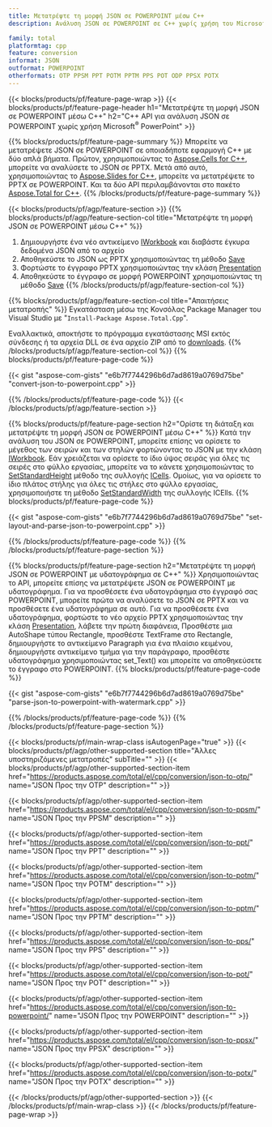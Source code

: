 ```yaml
---
title: Μετατρέψτε τη μορφή JSON σε POWERPOINT μέσω C++
description: Ανάλυση JSON σε POWERPOINT σε C++ χωρίς χρήση του Microsoft PowerPoint

family: total
platformtag: cpp
feature: conversion
informat: JSON
outformat: POWERPOINT
otherformats: OTP PPSM PPT POTM PPTM PPS POT ODP PPSX POTX
---
```

{{< blocks/products/pf/feature-page-wrap >}}
{{< blocks/products/pf/feature-page-header h1="Μετατρέψτε τη μορφή JSON σε POWERPOINT μέσω C++" h2="C++ API για ανάλυση JSON σε POWERPOINT χωρίς χρήση Microsoft<sup>&reg;</sup> PowerPoint" >}}

{{% blocks/products/pf/feature-page-summary %}}
Μπορείτε να μετατρέψετε JSON σε POWERPOINT σε οποιαδήποτε εφαρμογή C++ με δύο απλά βήματα. Πρώτον, χρησιμοποιώντας το [Aspose.Cells for C++](https://products.aspose.com/cells/cpp/), μπορείτε να αναλύσετε το JSON σε PPTX. Μετά από αυτό, χρησιμοποιώντας το [Aspose.Slides for C++](https://products.aspose.com/slides/cpp/), μπορείτε να μετατρέψετε το PPTX σε POWERPOINT. Και τα δύο API περιλαμβάνονται στο πακέτο [Aspose.Total for C++](https://products.aspose.com/total/cpp/). 
{{% /blocks/products/pf/feature-page-summary  %}}

{{< blocks/products/pf/agp/feature-section >}}
{{% blocks/products/pf/agp/feature-section-col title="Μετατρέψτε τη μορφή JSON σε POWERPOINT μέσω C++" %}}
1. Δημιουργήστε ένα νέο αντικείμενο [IWorkbook](https://reference.aspose.com/cells/cpp/class/aspose.cells.i_workbook) και διαβάστε έγκυρα δεδομένα JSON από το αρχείο
2. Αποθηκεύστε το JSON ως PPTX χρησιμοποιώντας τη μέθοδο [Save](https://reference.aspose.com/cells/cpp/class/aspose.cells.i_workbook#a9460f52a2dec8f4bf623a4905167d997)
3. Φορτώστε το έγγραφο PPTX χρησιμοποιώντας την κλάση [Presentation](https://reference.aspose.com/slides/cpp/class/aspose.slides.presentation)
4. Αποθηκεύστε το έγγραφο σε μορφή POWERPOINT χρησιμοποιώντας τη μέθοδο [Save](https://reference.aspose.com/slides/cpp/class/aspose.slides.presentation#afcd59ec697bf05c10f78c3869de2ec9e)
{{% /blocks/products/pf/agp/feature-section-col %}}

{{% blocks/products/pf/agp/feature-section-col title="Απαιτήσεις μετατροπής" %}}
Εγκατάσταση μέσω της Κονσόλας Package Manager του Visual Studio με "``Install-Package Aspose.Total.Cpp``".

Εναλλακτικά, αποκτήστε το πρόγραμμα εγκατάστασης MSI εκτός σύνδεσης ή τα αρχεία DLL σε ένα αρχείο ZIP από το [downloads](https://releases.aspose.com/total/cpp).
{{% /blocks/products/pf/agp/feature-section-col %}}
{{% blocks/products/pf/feature-page-code %}}

{{< gist "aspose-com-gists" "e6b7f7744296b6d7ad8619a0769d75be" "convert-json-to-powerpoint.cpp" >}}



{{% /blocks/products/pf/feature-page-code %}}
{{< /blocks/products/pf/agp/feature-section >}}

{{% blocks/products/pf/feature-page-section  h2="Ορίστε τη διάταξη και μετατρέψτε τη μορφή JSON σε POWERPOINT μέσω C++" %}}
Κατά την ανάλυση του JSON σε POWERPOINT, μπορείτε επίσης να ορίσετε το μέγεθος των σειρών και των στηλών φορτώνοντας το JSON με την κλάση [IWorkbook](https://reference.aspose.com/cells/cpp/class/aspose.cells.i_workbook). Εάν χρειάζεται να ορίσετε το ίδιο ύψος σειράς για όλες τις σειρές στο φύλλο εργασίας, μπορείτε να το κάνετε χρησιμοποιώντας το [SetStandardHeight](https://reference.aspose.com/cells/cpp/class/aspose.cells.i_cell#a0b79a3163e2b601aa1b3f1461e ) μέθοδο της συλλογής [ICells](https://reference.aspose.com/cells/cpp/class/aspose.cells.i_cell). Ομοίως, για να ορίσετε το ίδιο πλάτος στήλης για όλες τις στήλες στο φύλλο εργασίας, χρησιμοποιήστε τη μέθοδο [SetStandardWidth](https://reference.aspose.com/cells/cpp/class/aspose.cells.i_cell#a48f5dbccc3bf4bb9e64b8502) της συλλογής ICElls.
{{% blocks/products/pf/feature-page-code %}}

{{< gist "aspose-com-gists" "e6b7f7744296b6d7ad8619a0769d75be" "set-layout-and-parse-json-to-powerpoint.cpp" >}}

{{% /blocks/products/pf/feature-page-code  %}}
{{% /blocks/products/pf/feature-page-section %}}

{{% blocks/products/pf/feature-page-section  h2="Μετατρέψτε τη μορφή JSON σε POWERPOINT με υδατογράφημα σε C++" %}}
Χρησιμοποιώντας το API, μπορείτε επίσης να μετατρέψετε JSON σε POWERPOINT με υδατογράφημα. Για να προσθέσετε ένα υδατογράφημα στο έγγραφό σας POWERPOINT, μπορείτε πρώτα να αναλύσετε το JSON σε PPTX και να προσθέσετε ένα υδατογράφημα σε αυτό. Για να προσθέσετε ένα υδατογράφημα, φορτώστε το νέο αρχείο PPTX χρησιμοποιώντας την κλάση [Presentation](https://reference.aspose.com/slides/cpp/class/aspose.slides.presentation), λάβετε την πρώτη διαφάνεια, Προσθέστε μια AutoShape τύπου Rectangle, προσθέστε TextFrame στο Rectangle, δημιουργήστε το αντικείμενο Paragraph για ένα πλαίσιο κειμένου, δημιουργήστε αντικείμενο τμήμα για την παράγραφο, προσθέστε υδατογράφημα χρησιμοποιώντας set_Text() και μπορείτε να αποθηκεύσετε το έγγραφο στο POWERPOINT.
{{% blocks/products/pf/feature-page-code %}}

{{< gist "aspose-com-gists" "e6b7f7744296b6d7ad8619a0769d75be" "parse-json-to-powerpoint-with-watermark.cpp" >}}

{{% /blocks/products/pf/feature-page-code  %}}
{{% /blocks/products/pf/feature-page-section %}}

{{< blocks/products/pf/main-wrap-class isAutogenPage="true" >}}
{{< blocks/products/pf/agp/other-supported-section title="Άλλες υποστηριζόμενες μετατροπές" subTitle="" >}}
{{< blocks/products/pf/agp/other-supported-section-item href="https://products.aspose.com/total/el/cpp/conversion/json-to-otp/" name="JSON Προς την OTP" description="" >}}

{{< blocks/products/pf/agp/other-supported-section-item href="https://products.aspose.com/total/el/cpp/conversion/json-to-ppsm/" name="JSON Προς την PPSM" description="" >}}

{{< blocks/products/pf/agp/other-supported-section-item href="https://products.aspose.com/total/el/cpp/conversion/json-to-ppt/" name="JSON Προς την PPT" description="" >}}

{{< blocks/products/pf/agp/other-supported-section-item href="https://products.aspose.com/total/el/cpp/conversion/json-to-potm/" name="JSON Προς την POTM" description="" >}}

{{< blocks/products/pf/agp/other-supported-section-item href="https://products.aspose.com/total/el/cpp/conversion/json-to-pptm/" name="JSON Προς την PPTM" description="" >}}

{{< blocks/products/pf/agp/other-supported-section-item href="https://products.aspose.com/total/el/cpp/conversion/json-to-pps/" name="JSON Προς την PPS" description="" >}}

{{< blocks/products/pf/agp/other-supported-section-item href="https://products.aspose.com/total/el/cpp/conversion/json-to-pot/" name="JSON Προς την POT" description="" >}}

{{< blocks/products/pf/agp/other-supported-section-item href="https://products.aspose.com/total/el/cpp/conversion/json-to-powerpoint/" name="JSON Προς την POWERPOINT" description="" >}}

{{< blocks/products/pf/agp/other-supported-section-item href="https://products.aspose.com/total/el/cpp/conversion/json-to-ppsx/" name="JSON Προς την PPSX" description="" >}}

{{< blocks/products/pf/agp/other-supported-section-item href="https://products.aspose.com/total/el/cpp/conversion/json-to-potx/" name="JSON Προς την POTX" description="" >}}


{{< /blocks/products/pf/agp/other-supported-section >}}
{{< /blocks/products/pf/main-wrap-class >}}
{{< /blocks/products/pf/feature-page-wrap >}}